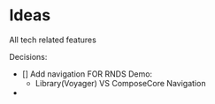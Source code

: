 # Ideas

All tech related features


Decisions:
- [] Add navigation FOR RNDS Demo:
    -  Library(Voyager) VS ComposeCore Navigation
- 